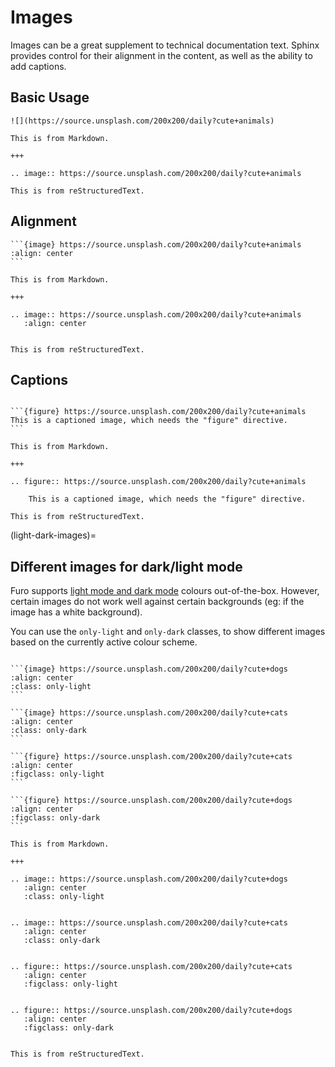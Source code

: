 # Images

Images can be a great supplement to technical documentation text. Sphinx provides control for their alignment in the content, as well as the ability to add captions.

## Basic Usage

```{furo-demo}
![](https://source.unsplash.com/200x200/daily?cute+animals)

This is from Markdown.

+++

.. image:: https://source.unsplash.com/200x200/daily?cute+animals

This is from reStructuredText.
```

## Alignment

````{furo-demo}
```{image} https://source.unsplash.com/200x200/daily?cute+animals
:align: center
```

This is from Markdown.

+++

.. image:: https://source.unsplash.com/200x200/daily?cute+animals
   :align: center


This is from reStructuredText.
````

## Captions

````{furo-demo}

```{figure} https://source.unsplash.com/200x200/daily?cute+animals
This is a captioned image, which needs the "figure" directive.
```

This is from Markdown.

+++

.. figure:: https://source.unsplash.com/200x200/daily?cute+animals

    This is a captioned image, which needs the "figure" directive.

This is from reStructuredText.
````

(light-dark-images)=

## Different images for dark/light mode

Furo supports [light mode and dark mode](../customisation/colors) colours
out-of-the-box. However, certain images do not work well against certain
backgrounds (eg: if the image has a white background).

You can use the `only-light` and `only-dark` classes, to show different images
based on the currently active colour scheme.

````{furo-demo}

```{image} https://source.unsplash.com/200x200/daily?cute+dogs
:align: center
:class: only-light
```

```{image} https://source.unsplash.com/200x200/daily?cute+cats
:align: center
:class: only-dark
```

```{figure} https://source.unsplash.com/200x200/daily?cute+cats
:align: center
:figclass: only-light
```

```{figure} https://source.unsplash.com/200x200/daily?cute+dogs
:align: center
:figclass: only-dark
```

This is from Markdown.

+++

.. image:: https://source.unsplash.com/200x200/daily?cute+dogs
   :align: center
   :class: only-light


.. image:: https://source.unsplash.com/200x200/daily?cute+cats
   :align: center
   :class: only-dark


.. figure:: https://source.unsplash.com/200x200/daily?cute+cats
   :align: center
   :figclass: only-light


.. figure:: https://source.unsplash.com/200x200/daily?cute+dogs
   :align: center
   :figclass: only-dark


This is from reStructuredText.

````
